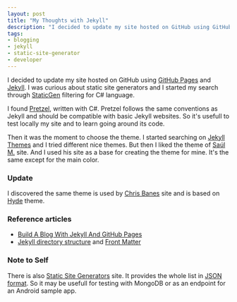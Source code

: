 ```yaml
---
layout: post
title: "My Thoughts with Jekyll"
description: "I decided to update my site hosted on GitHub using GitHub Pages and Jekyll. I was curious about static site generators and I started my search through StaticGen ..."
tags:
- blogging
- jekyll
- static-site-generator
- developer
---
```


I decided to update my site hosted on GitHub using [GitHub Pages](https://pages.github.com/) and [Jekyll](http://jekyllrb.com/). I was curious about static site generators and I started my search through [StaticGen](https://www.staticgen.com/) filtering for C# language.

I found [Pretzel](https://github.com/Code52/pretzel), written with C#. Pretzel follows the same conventions as Jekyll and should be compatible with basic Jekyll websites. So it's usefull to test locally my site and to learn going around its code.

Then it was the moment to choose the theme. I started searching on [Jekyll Themes](http://jekyllthemes.org/) and I tried different nice themes. But then I liked the theme of [Saúl M.](http://saulmm.github.io/) site. And I used his site as a base for creating the theme for mine. It's the same except for the main color.

### Update
I discovered the same theme is used by [Chris Banes](https://chris.banes.me/) site and is based on [Hyde](http://hyde.getpoole.com/) theme.

### Reference articles
* [Build A Blog With Jekyll And GitHub Pages](http://www.smashingmagazine.com/2014/08/01/build-blog-jekyll-github-pages/)
* [Jekyll directory structure](http://jekyllrb.com/docs/structure/) and [Front Matter](http://jekyllrb.com/docs/frontmatter/)

### Note to Self
There is also [Static Site Generators](https://staticsitegenerators.net/) site. It provides the whole list in [JSON format](https://staticsitegenerators.net/list.json). So it may be usefull for testing with MongoDB or as an endpoint for an Android sample app.
